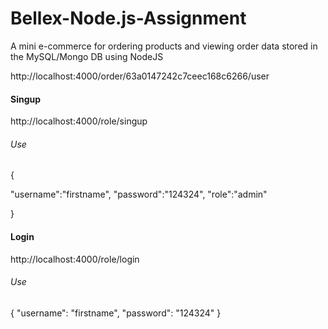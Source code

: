 # Bellex-Node.js-Assignment
A mini e-commerce for ordering products and viewing order data stored in the MySQL/Mongo DB using NodeJS

http://localhost:4000/order/63a0147242c7ceec168c6266/user


#### Singup
http://localhost:4000/role/singup
###### Use
{
  
"username":"firstname",
"password":"124324",
"role":"admin"

}

#### Login
http://localhost:4000/role/login
###### Use
{
  "username": "firstname",
  "password": "124324"
}

